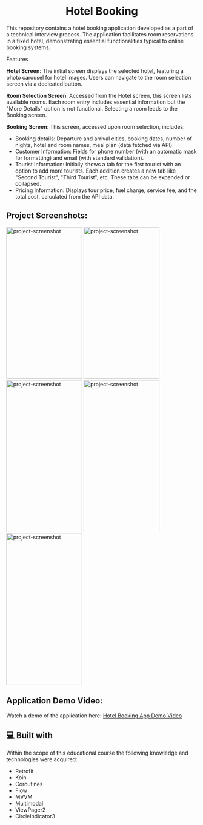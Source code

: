 <h1 align="center" id="title">Hotel Booking</h1>

<p id="description">
  This repository contains a hotel booking application developed as a part of a technical interview process. The application facilitates room reservations in a fixed hotel, demonstrating essential functionalities typical to online booking systems.

Features
<p><b>Hotel Screen</b>: The initial screen displays the selected hotel, featuring a photo carousel for hotel images. Users can navigate to the room selection screen via a dedicated button.</p>
</p><b>Room Selection Screen</b>: Accessed from the Hotel screen, this screen lists available rooms. Each room entry includes essential information but the "More Details" option is not functional. Selecting a room leads to the Booking screen.</p>
</p><b>Booking Screen</b>: This screen, accessed upon room selection, includes:</p>
<ul>
  <li>Booking details: Departure and arrival cities, booking dates, number of nights, hotel and room names, meal plan (data fetched via API).</li>
  <li>Customer Information: Fields for phone number (with an automatic mask for formatting) and email (with standard validation).</li>
  <li>Tourist Information: Initially shows a tab for the first tourist with an option to add more tourists. Each addition creates a new tab like "Second Tourist", "Third Tourist", etc. These tabs can be expanded or collapsed.</li>
  <li>Pricing Information: Displays tour price, fuel charge, service fee, and the total cost, calculated from the API data.</li>
</ul>
  </p>

<h2>Project Screenshots:</h2>

<img src="https://gdurl.com/0c-g" alt="project-screenshot" width="200" height="400/"> <img src="https://gdurl.com/KkP8" alt="project-screenshot" width="200" height="400/"> <img src="https://gdurl.com/eHLm" alt="project-screenshot" width="200" height="400/">
<img src="https://gdurl.com/7TwZ" alt="project-screenshot" width="200" height="400/"> <img src="https://gdurl.com/a008" alt="project-screenshot" width="200" height="400/">

<h2>Application Demo Video:</h2>

<p>Watch a demo of the application here: <a href="https://gdurl.com/UYXQ" target="_blank">Hotel Booking App Demo Video</a></p>

<h2>💻 Built with</h2>

Within the scope of this educational course the following knowledge and technologies were acquired:

*   Retrofit
*   Koin
*   Coroutines
*   Flow
*   MVVM
*   Multimodal
*   ViewPager2
*   CircleIndicator3
